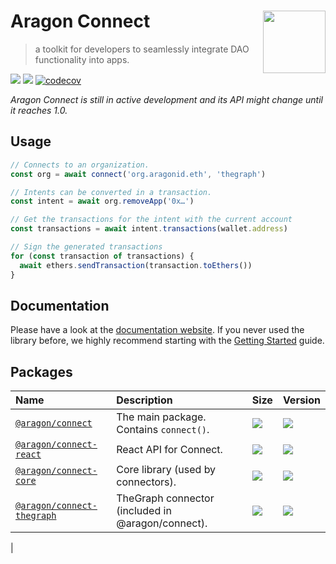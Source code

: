 # Aragon Connect [<img height="100" align="right" alt="" src="https://user-images.githubusercontent.com/36158/85128259-d201f100-b228-11ea-9770-76ae86cc98b3.png">](https://connect.aragon.org/)

> a toolkit for developers to seamlessly integrate DAO functionality into apps.

[![](https://img.shields.io/github/package-json/v/aragon/connect?label=npm)](https://www.npmjs.com/package/@aragon/connect) [![](https://img.shields.io/bundlephobia/minzip/@aragon/connect)](https://bundlephobia.com/result?p=@aragon/connect) [![codecov](https://codecov.io/gh/aragon/connect/branch/master/graph/badge.svg)](https://codecov.io/gh/aragon/connect)

_Aragon Connect is still in active development and its API might change until it reaches 1.0._

## Usage

```javascript
// Connects to an organization.
const org = await connect('org.aragonid.eth', 'thegraph')

// Intents can be converted in a transaction.
const intent = await org.removeApp('0x…')

// Get the transactions for the intent with the current account
const transactions = await intent.transactions(wallet.address)

// Sign the generated transactions
for (const transaction of transactions) {
  await ethers.sendTransaction(transaction.toEthers())
}
```

## Documentation

Please have a look at the [documentation website](https://connect.aragon.org/). If you never used the library before, we highly recommend starting with the [Getting Started](https://connect.aragon.org/guides/getting-started) guide.

## Packages

| Name                                                    | Description                                         | Size                                                                                                                                   | Version                                                                                                              |
| :------------------------------------------------------ | :-------------------------------------------------- | :------------------------------------------------------------------------------------------------------------------------------------- | :------------------------------------------------------------------------------------------------------------------- |
| [`@aragon/connect`](packages/connect)                   | The main package. Contains `connect()`.             | [![](https://img.shields.io/bundlephobia/minzip/@aragon/connect)](https://bundlephobia.com/result?p=@aragon/connect)                   | [![](https://img.shields.io/npm/v/@aragon/connect)](https://www.npmjs.com/package/@aragon/connect)                   |
| [`@aragon/connect-react`](packages/connect-react)       | React API for Connect.                              | [![](https://img.shields.io/bundlephobia/minzip/@aragon/connect-react)](https://bundlephobia.com/result?p=@aragon/connect-react)       | [![](https://img.shields.io/npm/v/@aragon/connect-react)](https://www.npmjs.com/package/@aragon/connect-react)       |
| [`@aragon/connect-core`](packages/connect-core)         | Core library \(used by connectors\).                | [![](https://img.shields.io/bundlephobia/minzip/@aragon/connect-core)](https://bundlephobia.com/result?p=@aragon/connect-core)         | [![](https://img.shields.io/npm/v/@aragon/connect-core)](https://www.npmjs.com/package/@aragon/connect-core)         |
| [`@aragon/connect-thegraph`](packages/connect-thegraph) | TheGraph connector \(included in @aragon/connect\). | [![](https://img.shields.io/bundlephobia/minzip/@aragon/connect-thegraph)](https://bundlephobia.com/result?p=@aragon/connect-thegraph) | [![](https://img.shields.io/npm/v/@aragon/connect-thegraph)](https://www.npmjs.com/package/@aragon/connect-thegraph) |

|
